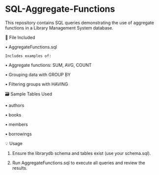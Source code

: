 # SQL-Aggregate-Functions

This repository contains SQL queries demonstrating the use of aggregate functions in a Library Management System database.

📂 File Included

•  AggregateFunctions.sql

    Includes examples of:

   •  Aggregate functions: SUM, AVG, COUNT

   •  Grouping data with GROUP BY

   •  Filtering groups with HAVING

🗃️ Sample Tables Used

•  authors

•  books

•  members

•   borrowings

💡 Usage
1. Ensure the librarydb schema and tables exist (use your schema.sql).

2. Run AggregateFunctions.sql to execute all queries and review the results.

